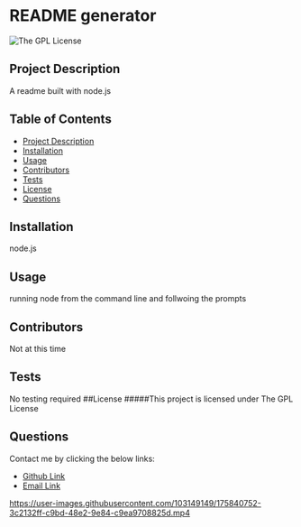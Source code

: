 

# README generator
![The GPL License](https://img.shields.io/badge/license-GPL-purple)

## Project Description
A readme built with node.js
## Table of Contents
* [Project Description](#description)
* [Installation](#installation)
* [Usage](#usage)
* [Contributors](#contributing)
* [Tests](#tests)
* [License](#license)
* [Questions](#questions)
## Installation
node.js
## Usage
running node from the command line and follwoing the prompts
## Contributors
Not at this time
## Tests
No testing required
##License
#####This project is licensed under
The GPL License
## Questions
Contact me by clicking the below links:
* [Github Link](https://github.com/deftonechris)
* [Email Link](mailto:deftonechris@msn.com)



https://user-images.githubusercontent.com/103149149/175840752-3c2132ff-c9bd-48e2-9e84-c9ea9708825d.mp4



